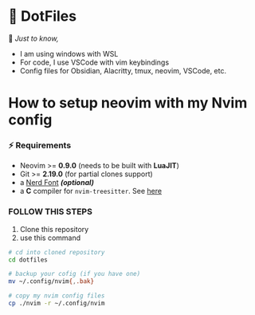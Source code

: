 # 💠 DotFiles

🎴 _Just to know,_

- I am using windows with WSL
- For code, I use VSCode with vim keybindings
- Config files for Obsidian, Alacritty, tmux, neovim, VSCode, etc.

# How to setup neovim with my Nvim config

### ⚡️ Requirements

- Neovim >= **0.9.0** (needs to be built with **LuaJIT**)
- Git >= **2.19.0** (for partial clones support)
- a [Nerd Font](https://www.nerdfonts.com/) **_(optional)_**
- a **C** compiler for `nvim-treesitter`. See [here](https://github.com/nvim-treesitter/nvim-treesitter#requirements)

### FOLLOW THIS STEPS

1. Clone this repository
2. use this command

```bash
# cd into cloned repository
cd dotfiles

# backup your cofig (if you have one)
mv ~/.config/nvim{,.bak}

# copy my nvim config files
cp ./nvim -r ~/.config/nvim
```
